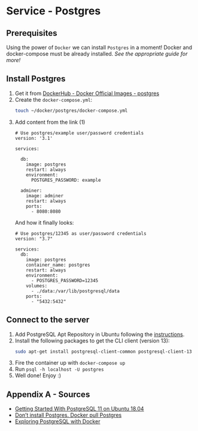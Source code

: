 # Service - Postgres

## Prerequisites
Using the power of `Docker` we can install `Postgres` in a moment!
Docker and docker-compose must be already installed. 
_See the appropriate guide for more!_

## Install Postgres
1. Get it from [DockerHub - Docker Official Images - postgres](https://hub.docker.com/_/postgres)
2. Create the `docker-compose.yml`:
    ```bash
    touch ~/docker/postgres/docker-compose.yml
    ```
3.  Add content from the link (1)
    ```docker
    # Use postgres/example user/password credentials
    version: '3.1'
    
    services:
    
      db:
        image: postgres
        restart: always
        environment:
          POSTGRES_PASSWORD: example
    
      adminer:
        image: adminer
        restart: always
        ports:
          - 8080:8080
    ```
    And how it finally looks:
    ```docker
    # Use postgres/12345 as user/password credentials
    version: "3.7"
    
    services:
      db:
        image: postgres
        container_name: postgres
        restart: always
        environment:
          - POSTGRES_PASSWORD=12345
        volumes:
          - ./data:/var/lib/postgresql/data
        ports:
          - "5432:5432"
    ```

## Connect to the server
1. Add PostgreSQL Apt Repository in Ubuntu following the [instructions](https://www.postgresql.org/download/).
2. Install the following packages to get the CLI client (version 13):
    ```bash
    sudo apt-get install postgresql-client-common postgresql-client-13
    ```
3. Fire the container up with `docker-compose up`
4. Run `psql -h localhost -U postgres`
5. Well done! Enjoy :)

## Appendix A - Sources
- [Getting Started With PostgreSQL 11 on Ubuntu 18.04](https://pgdash.io/blog/postgres-11-getting-started.html)
- [Don’t install Postgres. Docker pull Postgres](https://hackernoon.com/dont-install-postgres-docker-pull-postgres-bee20e200198)
- [Exploring PostgreSQL with Docker](https://markheath.net/post/exploring-postgresql-with-docker)
